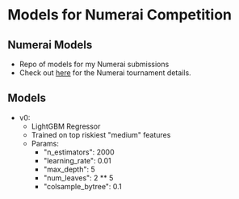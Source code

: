 # Models for Numerai Competition

## Numerai Models
* Repo of models for my Numerai submissions
* Check out [here](https://numer.ai/tournament) for the Numerai tournament details.

## Models
* v0: 
  * LightGBM Regressor
  * Trained on top riskiest "medium" features
  * Params:
    * "n_estimators": 2000
    * "learning_rate": 0.01
    * "max_depth": 5
    * "num_leaves": 2 ** 5
    * "colsample_bytree": 0.1
